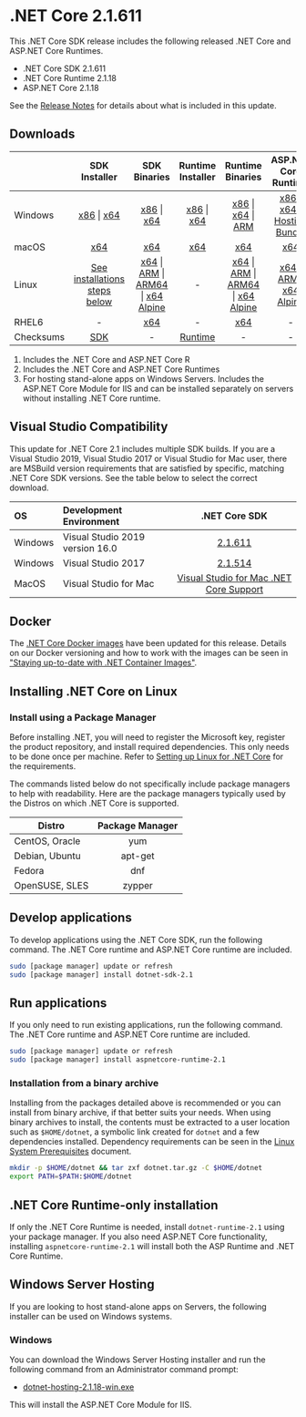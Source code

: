 # .NET Core 2.1.611

This .NET Core SDK release includes the following released .NET Core and ASP.NET Core Runtimes.

* .NET Core SDK 2.1.611
* .NET Core Runtime 2.1.18
* ASP.NET Core 2.1.18

See the [Release Notes](2.1.18.md) for details about what is included in this update.

## Downloads

|           | SDK Installer                        | SDK Binaries                 | Runtime Installer                                        | Runtime Binaries                                 | ASP.NET Core Runtime           |
| --------- | :------------------------------------------:     | :----------------------:                 | :---------------------------:                            | :-------------------------:                      | :-----------------:            |
| Windows   | [x86][dotnet-sdk-win-x86.exe] \| [x64][dotnet-sdk-win-x64.exe] | [x86][dotnet-sdk-win-x86.zip] \| [x64][dotnet-sdk-win-x64.zip] | [x86][dotnet-runtime-win-x86.exe] \| [x64][dotnet-runtime-win-x64.exe] | [x86][dotnet-runtime-win-x86.zip] \| [x64][dotnet-runtime-win-x64.zip] \| [ARM][dotnet-runtime-win-arm.zip] | [x86][aspnetcore-runtime-win-x86.exe] \| [x64][aspnetcore-runtime-win-x64.exe] \| [Hosting Bundle][dotnet-hosting-win.exe] |
| macOS     | [x64][dotnet-sdk-osx-x64.pkg]  | [x64][dotnet-sdk-osx-x64.tar.gz]     | [x64][dotnet-runtime-osx-x64.pkg] | [x64][dotnet-runtime-osx-x64.tar.gz] | [x64][aspnetcore-runtime-osx-x64.tar.gz] |
| Linux     | [See installations steps below][linux-install]   | [x64][dotnet-sdk-linux-x64.tar.gz] \| [ARM][dotnet-sdk-linux-arm.tar.gz] \| [ARM64][dotnet-sdk-linux-arm64.tar.gz] \| [x64 Alpine][dotnet-sdk-linux-musl-x64.tar.gz] | - | [x64][dotnet-runtime-linux-x64.tar.gz] \| [ARM][dotnet-runtime-linux-arm.tar.gz] \| [ARM64][dotnet-runtime-linux-arm64.tar.gz] \| [x64 Alpine][dotnet-runtime-linux-musl-x64.tar.gz] | [x64][aspnetcore-runtime-linux-x64.tar.gz]  \| [ARM][aspnetcore-runtime-linux-arm.tar.gz] \| [x64 Alpine][aspnetcore-runtime-linux-musl-x64.tar.gz] |
| RHEL6     | -                                                | [x64][dotnet-sdk-rhel.6-x64.tar.gz]                    | -                                                        | [x64][dotnet-runtime-rhel.6-x64.tar.gz] | - |
| Checksums | [SDK][checksums-sdk]                             | -                                        | [Runtime][checksums-runtime]                             | - | - |

1. Includes the .NET Core and ASP.NET Core R
1. Includes the .NET Core and ASP.NET Core Runtimes
2. For hosting stand-alone apps on Windows Servers. Includes the ASP.NET Core Module for IIS and can be installed separately on servers without installing .NET Core runtime.

## Visual Studio Compatibility

This update for .NET Core 2.1 includes multiple SDK builds. If you are a Visual Studio 2019, Visual Studio 2017 or Visual Studio for Mac user, there are MSBuild version requirements that are satisfied by specific, matching .NET Core SDK versions. See the table below to select the correct download.

| OS | Development Environment | .NET Core SDK |
| :-- | :-- | :--: |
| Windows | Visual Studio 2019 version 16.0 | [2.1.611](#downloads) |
| Windows | Visual Studio 2017 | [2.1.514](2.1.18.md) |
| MacOS | Visual Studio for Mac | [Visual Studio for Mac .NET Core Support](https://learn.microsoft.com/visualstudio/mac/net-core-support) |


## Docker

The [.NET Core Docker images](https://hub.docker.com/r/microsoft/dotnet/) have been updated for this release. Details on our Docker versioning and how to work with the images can be seen in ["Staying up-to-date with .NET Container Images"](https://devblogs.microsoft.com/dotnet/staying-up-to-date-with-net-container-images/).

## Installing .NET Core on Linux

### Install using a Package Manager

Before installing .NET, you will need to register the Microsoft key, register the product repository, and install required dependencies. This only needs to be done once per machine. Refer to [Setting up Linux for .NET Core][linux-install] for the requirements.

The commands listed below do not specifically include package managers to help with readability. Here are the package managers typically used by the Distros on which .NET Core is supported.

| Distro | Package Manager  |
| ---             | :----:  |
| CentOS, Oracle  | yum     |
| Debian, Ubuntu  | apt-get |
| Fedora          | dnf     |
| OpenSUSE, SLES  | zypper  |

## Develop applications

To develop applications using the .NET Core SDK, run the following command. The .NET Core runtime and ASP.NET Core runtime are included.

```bash
sudo [package manager] update or refresh
sudo [package manager] install dotnet-sdk-2.1
```

## Run applications

If you only need to run existing applications, run the following command. The .NET Core runtime and ASP.NET Core runtime are included.

```bash
sudo [package manager] update or refresh
sudo [package manager] install aspnetcore-runtime-2.1
```

### Installation from a binary archive

Installing from the packages detailed above is recommended or you can install from binary archive, if that better suits your needs. When using binary archives to install, the contents must be extracted to a user location such as `$HOME/dotnet`, a symbolic link created for `dotnet` and a few dependencies installed. Dependency requirements can be seen in the [Linux System Prerequisites](https://github.com/dotnet/core/blob/main/Documentation/linux.md) document.

```bash
mkdir -p $HOME/dotnet && tar zxf dotnet.tar.gz -C $HOME/dotnet
export PATH=$PATH:$HOME/dotnet
```

## .NET Core Runtime-only installation

If only the .NET Core Runtime is needed, install `dotnet-runtime-2.1` using your package manager. If you also need ASP.NET Core functionality, installing `aspnetcore-runtime-2.1` will install both the ASP Runtime and .NET Core Runtime.

## Windows Server Hosting

If you are looking to host stand-alone apps on Servers, the following installer can be used on Windows systems.

### Windows

You can download the Windows Server Hosting installer and run the following command from an Administrator command prompt:

* [dotnet-hosting-2.1.18-win.exe][dotnet-hosting-win.exe]

This will install the ASP.NET Core Module for IIS.

[blob-runtime]: https://builds.dotnet.microsoft.com/dotnet/Runtime/
[blob-sdk]: https://builds.dotnet.microsoft.com/dotnet/Sdk/
[release-notes]: 2.1.18.md

[checksums-runtime]: https://builds.dotnet.microsoft.com/dotnet/checksums/2.1.18-sha.txt
[checksums-sdk]: https://builds.dotnet.microsoft.com/dotnet/checksums/2.1.18-sha.txt

[linux-install]: https://learn.microsoft.com/dotnet/core/install/linux
[linux-install]: https://learn.microsoft.com/dotnet/core/install/

[dotnet-blog]: https://devblogs.microsoft.com/dotnet/



[//]: # ( Runtime 2.1.18)
[dotnet-runtime-linux-arm.tar.gz]: https://download.visualstudio.microsoft.com/download/pr/16bebe85-416e-4861-80d0-5f3aabbb1aca/8fc9f20392b4f0713c8cbb7f7d54d1ec/dotnet-runtime-2.1.18-linux-arm.tar.gz
[dotnet-runtime-linux-arm64.tar.gz]: https://download.visualstudio.microsoft.com/download/pr/625ecbe4-9ac2-4f69-aac6-1eddc3f300af/dd2a80ca6ec5f6c83fe3d4411cf9a88d/dotnet-runtime-2.1.18-linux-arm64.tar.gz
[dotnet-runtime-linux-musl-x64.tar.gz]: https://download.visualstudio.microsoft.com/download/pr/de91bfa2-b50c-401f-8593-98c20b015417/41de11d720283ff617eb9ae2b958f53a/dotnet-runtime-2.1.18-linux-musl-x64.tar.gz
[dotnet-runtime-linux-x64.tar.gz]: https://download.visualstudio.microsoft.com/download/pr/6e807a9b-e080-4daa-9224-9c12a8a3a673/fb96d3545590177aecf9feec1ff07876/dotnet-runtime-2.1.18-linux-x64.tar.gz
[dotnet-runtime-osx-x64.pkg]: https://download.visualstudio.microsoft.com/download/pr/bc303f50-ec1d-43b4-b846-51d5fc3c1a2d/4f0abfa496fba6a387dc80b450eb65b8/dotnet-runtime-2.1.18-osx-x64.pkg
[dotnet-runtime-osx-x64.tar.gz]: https://download.visualstudio.microsoft.com/download/pr/328acf26-3ea7-4cdf-8d0e-875dda44b970/04d431c1c76e0fc9fda09fe4b7502fca/dotnet-runtime-2.1.18-osx-x64.tar.gz
[dotnet-runtime-rhel.6-x64.tar.gz]: https://download.visualstudio.microsoft.com/download/pr/bb651119-fcf6-40ce-88b2-faa5794a8546/45882f0af30dc500b88bd90c6c48410a/dotnet-runtime-2.1.18-rhel.6-x64.tar.gz
[dotnet-runtime-win-arm.zip]: https://download.visualstudio.microsoft.com/download/pr/2e0597bf-8928-4808-9db2-65f184d9678f/d7d1b21b7a0900eb2ead3e81adc101ac/dotnet-runtime-2.1.18-win-arm.zip
[dotnet-runtime-win-x64.exe]: https://download.visualstudio.microsoft.com/download/pr/53d3ad06-172f-4848-abc1-c70003de009e/1f45c5c98848c284c90b888933298f94/dotnet-runtime-2.1.18-win-x64.exe
[dotnet-runtime-win-x64.zip]: https://download.visualstudio.microsoft.com/download/pr/9777f165-0ed1-41a4-ad4b-60e176b6fff5/52fb6a870663cc58dba3f24d2ad363a5/dotnet-runtime-2.1.18-win-x64.zip
[dotnet-runtime-win-x86.exe]: https://download.visualstudio.microsoft.com/download/pr/b90bbf7b-8739-4326-8e55-431a65dba1ba/8bfe25d90f428124ff42d63004fb0430/dotnet-runtime-2.1.18-win-x86.exe
[dotnet-runtime-win-x86.zip]: https://download.visualstudio.microsoft.com/download/pr/713dc3a1-4330-47ca-8f93-2a802be16bef/3eeb677600143b119d2cace5c02f1fa5/dotnet-runtime-2.1.18-win-x86.zip

[//]: # ( WindowsDesktop )

[//]: # ( ASP 2.1.18)
[aspnetcore-runtime-linux-arm.tar.gz]: https://download.visualstudio.microsoft.com/download/pr/3170bb79-e8b5-4f19-921e-618c16d5671a/085344b0aaea8c6a1cb15818af1b6328/aspnetcore-runtime-2.1.18-linux-arm.tar.gz
[aspnetcore-runtime-linux-musl-x64.tar.gz]: https://download.visualstudio.microsoft.com/download/pr/33730d62-65bd-4b8f-912e-9e21113ec747/118d50ff9c5b12240a4e758a5c2d2958/aspnetcore-runtime-2.1.18-linux-musl-x64.tar.gz
[aspnetcore-runtime-linux-x64.tar.gz]: https://download.visualstudio.microsoft.com/download/pr/5e23ff62-5ddd-4fc5-9f72-e4250110cf58/956138123fcefedca324b0fea6c23d15/aspnetcore-runtime-2.1.18-linux-x64.tar.gz
[aspnetcore-runtime-osx-x64.tar.gz]: https://download.visualstudio.microsoft.com/download/pr/992a6e2c-ded6-4923-a808-9f5164e23425/3084cd84de9e2a583fd514c4b8567935/aspnetcore-runtime-2.1.18-osx-x64.tar.gz
[aspnetcore-runtime-win-x64.exe]: https://download.visualstudio.microsoft.com/download/pr/b7f473cd-1b78-4b97-8cb4-e600ef285129/f1bb08da9e2b48f3135b02bad34b3207/aspnetcore-runtime-2.1.18-win-x64.exe
[aspnetcore-runtime-win-x64.zip]: https://download.visualstudio.microsoft.com/download/pr/915829f6-cba0-424b-820d-83f831704605/3f3314e7e652a65b0b4d3f40bb2d3f16/aspnetcore-runtime-2.1.18-win-x64.zip
[aspnetcore-runtime-win-x86.exe]: https://download.visualstudio.microsoft.com/download/pr/c61a68eb-ef58-420e-a5e5-af403fb4e58c/0cd9cd4943be4da0e6e5b099824ff428/aspnetcore-runtime-2.1.18-win-x86.exe
[aspnetcore-runtime-win-x86.zip]: https://download.visualstudio.microsoft.com/download/pr/6cf2053a-e52b-48bf-a208-d4b458a3bfe2/78e5eb00cf45378295d2115ebda45a9d/aspnetcore-runtime-2.1.18-win-x86.zip
[dotnet-hosting-win.exe]: https://download.visualstudio.microsoft.com/download/pr/95f36881-f24a-4e5a-bff9-74dba1c5ae60/04384e05d0ddf9098288c5c01f79ad01/dotnet-hosting-2.1.18-win.exe


[//]: # ( SDK 2.1.611 )
[dotnet-sdk-linux-arm.tar.gz]: https://download.visualstudio.microsoft.com/download/pr/89175acd-e0a8-4e1d-a142-0e44e6a5f40d/fce41ad70859c134f9bbee6a33f76fe1/dotnet-sdk-2.1.611-linux-arm.tar.gz
[dotnet-sdk-linux-arm64.tar.gz]: https://download.visualstudio.microsoft.com/download/pr/290e09f9-a36d-404d-9019-e3d33d6ccb16/ffa6f8cc47b60be68a45427d6c88c43d/dotnet-sdk-2.1.611-linux-arm64.tar.gz
[dotnet-sdk-linux-musl-x64.tar.gz]: https://download.visualstudio.microsoft.com/download/pr/731eb8a9-1550-4c27-bcd3-0934b8de48ad/75d5879a0f4f5cd56a5f9d63b239f344/dotnet-sdk-2.1.611-linux-musl-x64.tar.gz
[dotnet-sdk-linux-x64.tar.gz]: https://download.visualstudio.microsoft.com/download/pr/e490e402-a05c-4be6-80b7-bdba636371c4/26e50ab61c4eb6edc3226a033061edf3/dotnet-sdk-2.1.611-linux-x64.tar.gz
[dotnet-sdk-osx-x64.pkg]: https://download.visualstudio.microsoft.com/download/pr/254dd706-0879-4e97-a430-ae14d7781304/5fa53c703c4a220ec387d697af157c5f/dotnet-sdk-2.1.611-osx-x64.pkg
[dotnet-sdk-osx-x64.tar.gz]: https://download.visualstudio.microsoft.com/download/pr/8e220e29-73b0-4ea8-a587-df39e769f777/9be42d40926375a7ab4e5d9d939a7d8e/dotnet-sdk-2.1.611-osx-x64.tar.gz
[dotnet-sdk-rhel.6-x64.tar.gz]: https://download.visualstudio.microsoft.com/download/pr/ed6158fc-4450-47a3-999e-67965761c0bd/b8af9b3278abd64e6bb73336288a236e/dotnet-sdk-2.1.611-rhel.6-x64.tar.gz
[dotnet-sdk-win-x64.exe]: https://download.visualstudio.microsoft.com/download/pr/19351247-1b7b-478f-928c-386060a9bcab/fa3de275bd71ab470885dcdef6a2bfe2/dotnet-sdk-2.1.611-win-x64.exe
[dotnet-sdk-win-x64.zip]: https://download.visualstudio.microsoft.com/download/pr/77c00d6b-44ae-48de-9cc8-4c5507409b0e/00e9d542799478b0aa4e0b34cc6d9466/dotnet-sdk-2.1.611-win-x64.zip
[dotnet-sdk-win-x86.exe]: https://download.visualstudio.microsoft.com/download/pr/867c66ab-fcf1-4e76-9167-bc2365868e93/2eff26fcd5c097c12c1827556b6daec5/dotnet-sdk-2.1.611-win-x86.exe
[dotnet-sdk-win-x86.zip]: https://download.visualstudio.microsoft.com/download/pr/6d3e0cab-0e0b-4f2e-8eb2-e0223a18b209/c77e583cd00571416b28a9a6a593e02f/dotnet-sdk-2.1.611-win-x86.zip


[//]: # ( Symbols )
